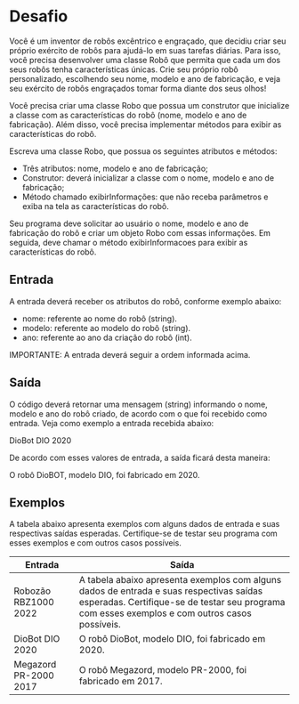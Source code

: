 # Desafio

Você é um inventor de robôs excêntrico e engraçado, que decidiu criar seu próprio exército de robôs para ajudá-lo em suas tarefas diárias. Para isso, você precisa desenvolver uma classe Robô que permita que cada um dos seus robôs tenha características únicas. Crie seu próprio robô personalizado, escolhendo seu nome, modelo e ano de fabricação, e veja seu exército de robôs engraçados tomar forma diante dos seus olhos!

Você precisa criar uma classe Robo que possua um construtor que inicialize a classe com as características do robô (nome, modelo e ano de fabricação). Além disso, você precisa implementar métodos para exibir as características do robô.

Escreva uma classe Robo, que possua os seguintes atributos e métodos:

- Três atributos: nome, modelo e ano de fabricação;
- Construtor: deverá inicializar a classe com o nome, modelo e ano de fabricação;
- Método chamado exibirInformações: que não receba parâmetros e exiba na tela as características do robô.

Seu programa deve solicitar ao usuário o nome, modelo e ano de fabricação do robô e criar um objeto Robo com essas informações. Em seguida, deve chamar o método exibirInformacoes para exibir as características do robô.

## Entrada

A entrada deverá receber os atributos do robô, conforme exemplo abaixo:

- nome: referente ao nome do robô (string).
- modelo: referente ao modelo do robô (string).
- ano: referente ao ano da criação do robô (int).

IMPORTANTE: A entrada deverá seguir a ordem informada acima.

## Saída

O código deverá retornar uma mensagem (string) informando o nome, modelo e ano do robô criado, de acordo com o que foi recebido como entrada. Veja como exemplo a entrada recebida abaixo:

DioBot
DIO
2020

De acordo com esses valores de entrada, a saída ficará desta maneira:

O robô DioBOT, modelo DIO, foi fabricado em 2020.

## Exemplos

A tabela abaixo apresenta exemplos com alguns dados de entrada e suas respectivas saídas esperadas. Certifique-se de testar seu programa com esses exemplos e com outros casos possíveis.

| Entrada | Saída |
|---------|-------|
| Robozão RBZ1000 2022 | A tabela abaixo apresenta exemplos com alguns dados de entrada e suas respectivas saídas esperadas. Certifique-se de testar seu programa com esses exemplos e com outros casos possíveis. |
| DioBot DIO 2020 | O robô DioBot, modelo DIO, foi fabricado em 2020. |
| Megazord PR-2000 2017 | O robô Megazord, modelo PR-2000, foi fabricado em 2017. |
